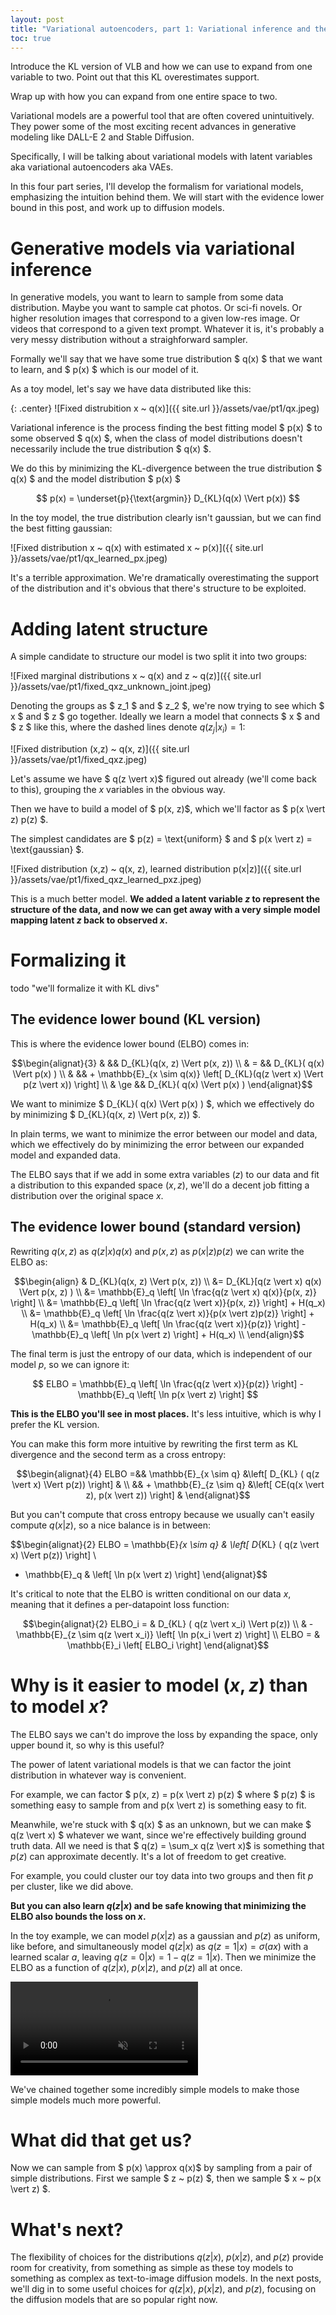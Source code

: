 ```yaml
---
layout: post
title: "Variational autoencoders, part 1: Variational inference and the evidence lower bound"
toc: true
---
```


Introduce the KL version of VLB and how we can use to expand from one variable to two.
Point out that this KL overestimates support.

Wrap up with how you can expand from one entire space to two.


Variational models are a powerful tool that are often covered unintuitively.
They power some of the most exciting recent advances in generative modeling like DALL-E 2 and Stable Diffusion.

Specifically, I will be talking about variational models with latent variables aka variational autoencoders aka VAEs.

In this four part series, I'll develop the formalism for variational models, emphasizing the intuition behind them.
We will start with the evidence lower bound in this post, and work up to diffusion models.

# Generative models via variational inference

In generative models, you want to learn to sample from some data distribution. Maybe you want to sample cat photos.
Or sci-fi novels. Or higher resolution images that correspond to a given low-res image. Or videos that correspond
to a given text prompt. Whatever it is, it's probably a very messy distribution without a straighforward sampler.

Formally we'll say that we have some true distribution $ q(x) $ that we want to learn, and $ p(x) $ which is our
model of it.

As a toy model, let's say we have data distributed like this:

{: .center}
![Fixed distrubition x ~ q(x)]({{ site.url }}/assets/vae/pt1/qx.jpeg)

Variational inference is the process finding the best fitting model $ p(x) $ to some observed $ q(x) $, when the class of
model distributions doesn't necessarily include the true distribution $ q(x) $.

We do this by minimizing the KL-divergence between the true distribution $ q(x) $ and the model distribution $ p(x) $

$$ p(x) = \underset{p}{\text{argmin}} D_{KL}(q(x) \Vert p(x)) $$

In the toy model, the true distribution clearly isn't gaussian, but we can find the best fitting gaussian:

![Fixed distribution x ~ q(x) with estimated x ~ p(x)]({{ site.url }}/assets/vae/pt1/qx_learned_px.jpeg)

It's a terrible approximation. We're dramatically overestimating the support of the distribution and it's obvious that
there's structure to be exploited.

# Adding latent structure

A simple candidate to structure our model is two split it into two groups:

![Fixed marginal distributions x ~ q(x) and z ~ q(z)]({{ site.url }}/assets/vae/pt1/fixed_qxz_unknown_joint.jpeg)

Denoting the groups as $ z_1 $ and $ z_2 $, we're now trying to see which $ x $ and $ z $ go together.
Ideally we learn a model that connects $ x $ and $ z $ like this, where the dashed lines denote $q(z_j \vert x_i)=1$:

![Fixed distribution (x,z) ~ q(x, z)]({{ site.url }}/assets/vae/pt1/fixed_qxz.jpeg)

Let's assume we have $ q(z \vert x)$ figured out already (we'll come back to this), grouping the $x$ variables in the
obvious way.

Then we have to build a model of $ p(x, z)$, which we'll factor as $ p(x \vert z) p(z) $.

The simplest candidates are $ p(z) = \text{uniform} $ and $ p(x \vert z) = \text{gaussian} $.

![Fixed distribution (x,z) ~ q(x, z), learned distribution p(x\|z)]({{ site.url }}/assets/vae/pt1/fixed_qxz_learned_pxz.jpeg)

This is a much better model. **We added a latent variable $z$ to represent the structure of the data, and now
we can get away with a very simple model mapping latent $z$ back to observed $x$.**

# Formalizing it

todo "we'll formalize it with KL divs"

## The evidence lower bound (KL version)

This is where the evidence lower bound (ELBO) comes in:

$$\begin{alignat}{3}
&     && D_{KL}(q(x, z) \Vert p(x, z)) \\
& =   && D_{KL}( q(x) \Vert p(x) ) \\
&     && + \mathbb{E}_{x \sim q(x)} \left[ D_{KL}(q(z \vert x) \Vert p(z \vert x)) \right] \\
& \ge && D_{KL}( q(x) \Vert p(x) )
\end{alignat}$$

We want to minimize $ D_{KL}( q(x) \Vert p(x) ) $, which we effectively do by minimizing
$ D_{KL}(q(x, z) \Vert p(x, z)) $.

In plain terms, we want to minimize the error between our model and data,
which we effectively do by minimizing the error between our expanded model and expanded data.

The ELBO says that if we add in some extra variables $(z)$ to our data and fit a distribution to this expanded space $(x,z)$,
we'll do a decent job fitting a distribution over the original space $x$.

## The evidence lower bound (standard version)

Rewriting $q(x, z)$ as $q(z \vert x)q(x)$ and $p(x, z)$ as $p(x \vert z)p(z)$ we can write the ELBO as:

$$\begin{align}
& D_{KL}(q(x, z) \Vert p(x, z)) \\
&= D_{KL}[q(z \vert x) q(x) \Vert p(x, z) ) \\
&= \mathbb{E}_q \left[ \ln \frac{q(z \vert x) q(x)}{p(x, z)} \right] \\
&= \mathbb{E}_q \left[ \ln \frac{q(z \vert x)}{p(x, z)} \right] + H(q_x) \\
&= \mathbb{E}_q \left[ \ln \frac{q(z \vert x)}{p(x \vert z)p(z)} \right] + H(q_x) \\
&= \mathbb{E}_q \left[ \ln \frac{q(z \vert x)}{p(z)} \right] - \mathbb{E}_q \left[ \ln p(x \vert z) \right] + H(q_x) \\
\end{align}$$

The final term is just the entropy of our data, which is independent of our model $p$, so we can ignore it:

$$ ELBO =  \mathbb{E}_q \left[ \ln \frac{q(z \vert x)}{p(z)} \right] - \mathbb{E}_q \left[ \ln p(x \vert z) \right] $$

**This is the ELBO you'll see in most places.** It's less intuitive, which is why I prefer the KL version.

You can make this form more intuitive by rewriting the first term as KL divergence and the second term as a cross entropy:

$$\begin{alignat}{4}
ELBO =&&  \mathbb{E}_{x \sim q} &\left[ D_{KL} ( q(z \vert x) \Vert p(z)) \right] & \\
  && + \mathbb{E}_{z \sim q} &\left[ CE(q(x \vert z),  p(x \vert z)) \right] &
\end{alignat}$$

But you can't compute that cross entropy because we usually can't easily compute $q(x \vert z)$, so a nice balance is in
between:

$$\begin{alignat}{2}
ELBO = \mathbb{E}_{x \sim q} & \left[ D_{KL} ( q(z \vert x) \Vert p(z)) \right] \\
  - \mathbb{E}_q & \left[ \ln p(x \vert z) \right] 
\end{alignat}$$

It's critical to note that the ELBO is written conditional on our data $x$, meaning that it defines a per-datapoint loss
function:

$$\begin{alignat}{2}
ELBO_i = & D_{KL} ( q(z \vert x_i) \Vert p(z)) \\ 
         & - \mathbb{E}_{z \sim q(z \vert x_i)} \left[ \ln p(x_i \vert z) \right] \\
ELBO =   & \mathbb{E}_i \left[ ELBO_i \right]
\end{alignat}$$

# Why is it easier to model $(x, z)$ than to model $x$?

The ELBO says we can't do improve the loss by expanding the space, only upper bound it, so why is this useful?

The power of latent variational models is that we can factor the joint distribution in whatever way is convenient.

For example, we can factor $ p(x, z) = p(x \vert z) p(z) $ where $ p(z) $ is something easy to sample from and
p(x \vert z) is something easy to fit.

Meanwhile, we're stuck with $ q(x) $ as an unknown, but we can make $ q(z \vert x) $ whatever we want, since we're
effectively building ground truth data. All we need is that $ q(z) = \sum_x q(z \vert x)$ is something that $p(z)$
can approximate decently. It's a lot of freedom to get creative.

For example, you could cluster our toy data into two groups and then fit $p$ per cluster, like we did above.

**But you can also learn $q(z \vert x)$ and be safe knowing that minimizing the ELBO also bounds the loss on $x$.**

In the toy example, we can model $p(x \vert z)$ as a gaussian and $p(z)$ as uniform, like before, and simultaneously
model $q(z \vert x)$ as $q(z=1 \vert x) = \sigma(a x)$ with a learned scalar $a$, leaving $q(z=0 \vert x) = 1-q(z=1 \vert x)$.
Then we minimize the ELBO as a function of $q(z \vert x)$, $p(x \vert z)$, and $p(z)$ all at once.

<video muted autoplay loop controls title="Fixed distribution x ~ q(x), learned distributions q(z|x) and p(x|z)">
    <source src="{{ site.url }}/assets/vae/pt1/learned_qxz_learned_pxz_training.mp4" type="video/mp4">
</video>

We've chained together some incredibly simple models to make those simple models much more powerful.

# What did that get us?

Now we can sample from $ p(x) \approx q(x)$ by sampling from a pair of simple distributions. First we sample
$ z ~ p(z) $, then we sample $ x ~ p(x \vert z) $.

# What's next?

The flexibility of choices for the distributions $q(z \vert x)$, $p(x \vert z)$, and $p(z)$ provide room for creativity,
from something as simple as these toy models to something as complex as text-to-image diffusion models. In the next
posts, we'll dig in to some useful choices for $q(z \vert x)$, $p(x \vert z)$, and $p(z)$, focusing on the diffusion
models that are so popular right now.
